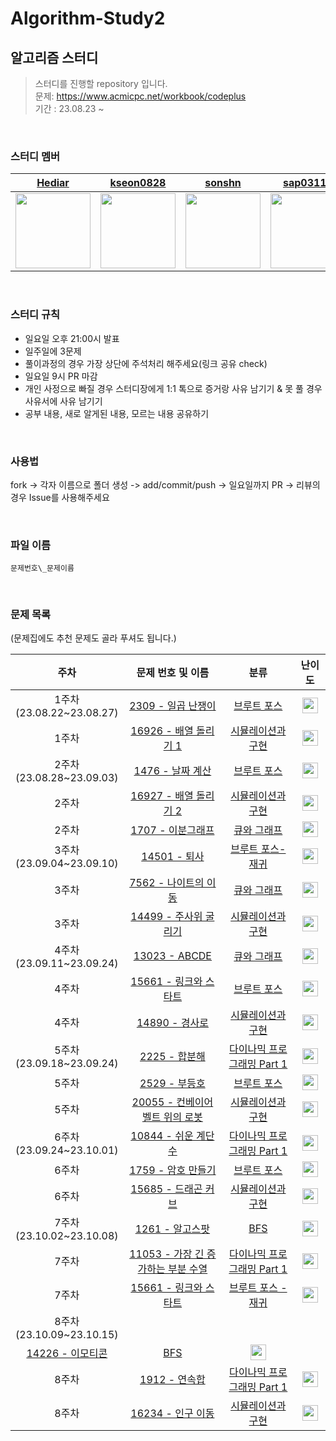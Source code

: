 # Algorithm-Study2

## 알고리즘 스터디

> 스터디를 진행할 repository 입니다.<br/>문제: https://www.acmicpc.net/workbook/codeplus<br/> 기간 : 23.08.23 ~

<br />

### 스터디 멤버

<div align="center">
  
| [Hediar](https://github.com/Hediar) | [kseon0828](https://github.com/kseon0828) | [sonshn](https://github.com/sonshn) | [sap03110](https://github.com/sap03110) | [judygreedy](https://github.com/judygreedy) | [uiseongsang](https://github.com/uiseongsang) |
| :-----: | :-----: | :-----: | :-----: | :-----: | :-----: |
| <img src='https://github.com/Hediar.png' width=120> | <img src='https://github.com/kseon0828.png' width=120> | <img src='https://github.com/sonshn.png' width=120> | <img src='https://github.com/sap03110.png' width=120> | <img src='https://github.com/judygreedy.png' width=120> | <img src='https://github.com/uiseongsang.png' width=120> |

</div>

<br />

### 스터디 규칙

- 일요일 오후 21:00시 발표
- 일주일에 3문제
- 풀이과정의 경우 가장 상단에 주석처리 해주세요(링크 공유 check)
- 일요일 9시 PR 마감
- 개인 사정으로 빠질 경우 스터디장에게 1:1 톡으로 증거랑 사유 남기기 & 못 풀 경우 사유서에 사유 남기기
- 공부 내용, 새로 알게된 내용, 모르는 내용 공유하기

<br />

### 사용법

fork -> 각자 이름으로 폴더 생성 -> add/commit/push -> 일요일까지 PR -> 리뷰의 경우 Issue를 사용해주세요

<br />

### 파일 이름

`문제번호\_문제이름`

<br />

### 문제 목록

(문제집에도 추천 문제도 골라 푸셔도 됩니다.)

|                           주차                            |                              문제 번호 및 이름                              |                                        분류                                        |                                       난이도                                       |
| :-------------------------------------------------------: | :-------------------------------------------------------------------------: | :--------------------------------------------------------------------------------: | :--------------------------------------------------------------------------------: |
|              1주차<br />(23.08.22~23.08.27)               |         [2309 - 일곱 난쟁이](https://www.acmicpc.net/problem/2309)          |             [브루트 포스](https://www.acmicpc.net/workbook/view/9371)              | <img height="25px" width="25px" src="https://static.solved.ac/tier_small/5.svg"/>  |
|                        1주차<br />                        |       [16926 - 배열 돌리기 1](https://www.acmicpc.net/problem/16926)        |          [시뮬레이션과 구현](https://www.acmicpc.net/workbook/view/9380)           | <img height="25px" width="25px" src="https://static.solved.ac/tier_small/10.svg"/> |
|              2주차<br />(23.08.28~23.09.03)               |          [1476 - 날짜 계산](https://www.acmicpc.net/problem/1476)           |             [브루트 포스](https://www.acmicpc.net/workbook/view/9371)              | <img height="25px" width="25px" src="https://static.solved.ac/tier_small/6.svg"/>  |
|                        2주차<br />                        |       [16927 - 배열 돌리기 2](https://www.acmicpc.net/problem/16927)        |          [시뮬레이션과 구현](https://www.acmicpc.net/workbook/view/9380)           | <img height="25px" width="25px" src="https://static.solved.ac/tier_small/11.svg"/> |
|                        2주차<br />                        |          [1707 - 이분그래프](https://www.acmicpc.net/problem/1707)          |             [큐와 그래프](https://www.acmicpc.net/workbook/view/9378)              | <img height="25px" width="25px" src="https://static.solved.ac/tier_small/12.svg"/> |
|              3주차<br />(23.09.04~23.09.10)               |            [14501 - 퇴사](https://www.acmicpc.net/problem/14501)            |           [브루트 포스-재귀](https://www.acmicpc.net/workbook/view/9373)           | <img height="25px" width="25px" src="https://static.solved.ac/tier_small/8.svg"/>  |
|                        3주차<br />                        |        [7562 - 나이트의 이동](https://www.acmicpc.net/problem/7562)         |             [큐와 그래프](https://www.acmicpc.net/workbook/view/9378)              | <img height="25px" width="25px" src="https://static.solved.ac/tier_small/10.svg"/> |
|                        3주차<br />                        |       [14499 - 주사위 굴리기](https://www.acmicpc.net/problem/14499)        |          [시뮬레이션과 구현](https://www.acmicpc.net/workbook/view/9380)           | <img height="25px" width="25px" src="https://static.solved.ac/tier_small/12.svg"/> |
|              4주차<br />(23.09.11~23.09.24)               |           [13023 - ABCDE](https://www.acmicpc.net/problem/13023)            |             [큐와 그래프](https://www.acmicpc.net/workbook/view/9378)              | <img height="25px" width="25px" src="https://static.solved.ac/tier_small/11.svg"/> |
|                        4주차<br />                        |       [15661 - 링크와 스타트](https://www.acmicpc.net/problem/15661)        |             [브루트 포스](https://www.acmicpc.net/workbook/view/9373)              | <img height="25px" width="25px" src="https://static.solved.ac/tier_small/10.svg"/> |
|                        4주차<br />                        |           [14890 - 경사로](https://www.acmicpc.net/problem/14890)           |          [시뮬레이션과 구현](https://www.acmicpc.net/workbook/view/9380)           | <img height="25px" width="25px" src="https://static.solved.ac/tier_small/13.svg"/> |
|              5주차<br />(23.09.18~23.09.24)               |            [2225 - 합분해](https://www.acmicpc.net/problem/2225)            |      [다이나믹 프로그래밍 Part 1](https://www.acmicpc.net/workbook/view/9376)      | <img height="25px" width="25px" src="https://static.solved.ac/tier_small/11.svg"/> |
|                        5주차<br />                        |            [2529 - 부등호](https://www.acmicpc.net/problem/2529)            |             [브루트 포스](https://www.acmicpc.net/workbook/view/9373)              | <img height="25px" width="25px" src="https://static.solved.ac/tier_small/10.svg"/> |
|                        5주차<br />                        |  [20055 - 컨베이어 벨트 위의 로봇](https://www.acmicpc.net/problem/20055)   |          [시뮬레이션과 구현](https://www.acmicpc.net/workbook/view/9380)           | <img height="25px" width="25px" src="https://static.solved.ac/tier_small/11.svg"/> |
|              6주차<br />(23.09.24~23.10.01)               |        [10844 - 쉬운 계단 수](https://www.acmicpc.net/problem/10844)        |      [다이나믹 프로그래밍 Part 1](https://www.acmicpc.net/workbook/view/9376)      | <img height="25px" width="25px" src="https://static.solved.ac/tier_small/10.svg"/> |
|                        6주차<br />                        |         [1759 - 암호 만들기](https://www.acmicpc.net/problem/1759)          |             [브루트 포스](https://www.acmicpc.net/workbook/view/9373)              | <img height="25px" width="25px" src="https://static.solved.ac/tier_small/11.svg"/> |
|                        6주차<br />                        |        [15685 - 드래곤 커브](https://www.acmicpc.net/problem/15685)         |          [시뮬레이션과 구현](https://www.acmicpc.net/workbook/view/9380)           | <img height="25px" width="25px" src="https://static.solved.ac/tier_small/13.svg"/> |
|              7주차<br />(23.10.02~23.10.08)               |           [1261 - 알고스팟](https://www.acmicpc.net/problem/1261)           |                 [BFS](https://www.acmicpc.net/workbook/view/9379)                  | <img height="25px" width="25px" src="https://static.solved.ac/tier_small/12.svg"/> |
|                        7주차<br />                        | [11053 - 가장 긴 증가하는 부분 수열](https://www.acmicpc.net/problem/11053) |      [다이나믹 프로그래밍 Part 1](https://www.acmicpc.net/workbook/view/9376)      | <img height="25px" width="25px" src="https://static.solved.ac/tier_small/9.svg"/>  |
|                        7주차<br />                        |       [15661 - 링크와 스타트](https://www.acmicpc.net/problem/15661)        |          [브루트 포스 - 재귀](https://www.acmicpc.net/workbook/view/9373)          | <img height="25px" width="25px" src="https://static.solved.ac/tier_small/10.svg"/> |
|              8주차<br />(23.10.09~23.10.15)               |
| [14226 - 이모티콘](https://www.acmicpc.net/problem/14226) |              [BFS](https://www.acmicpc.net/workbook/view/9379)              | <img height="25px" width="25px" src="https://static.solved.ac/tier_small/12.svg"/> |
|                        8주차<br />                        |            [1912 - 연속합](https://www.acmicpc.net/problem/1912)            |      [다이나믹 프로그래밍 Part 1](https://www.acmicpc.net/workbook/view/9376)      | <img height="25px" width="25px" src="https://static.solved.ac/tier_small/9.svg"/>  |
|                        8주차<br />                        |         [16234 - 인구 이동](https://www.acmicpc.net/problem/16234)          |          [시뮬레이션과 구현](https://www.acmicpc.net/workbook/view/9389)           | <img height="25px" width="25px" src="https://static.solved.ac/tier_small/12.svg"/> |
